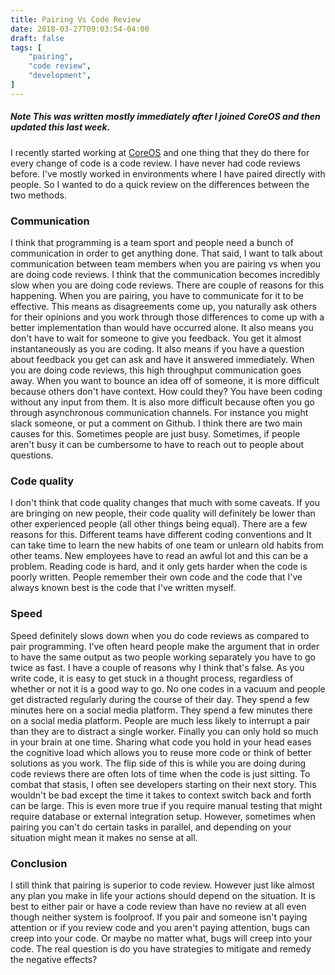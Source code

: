 ```yaml
---
title: Pairing Vs Code Review
date: 2018-03-27T09:03:54-04:00
draft: false
tags: [
    "pairing",
    "code review",
    "development",
]
---
```

##### Note This was written mostly immediately after I joined CoreOS and then updated this last week.
I recently started working at [CoreOS](https://coreos.com/) and one thing that they do there for every change of code is a code review.
I have never had code reviews before.
I've mostly worked in environments where I have paired directly with people.
So I wanted to do a quick review on the differences between the two methods.

### Communication
I think that programming is a team sport and people need a bunch of communication in order to get anything done.
That said, I want to talk about communication between team members when you are pairing vs when you are doing code reviews.
I think that the communication becomes incredibly slow when you are doing code reviews.
There are couple of reasons for this happening.
When you are pairing, you have to communicate for it to be effective.
This means as disagreements come up, you naturally ask others for their opinions and you work through those differences to come up with a better implementation than would have occurred alone.
It also means you don't have to wait for someone to give you feedback.
You get it almost instantaneously as you are coding.
It also means if you have a question about feedback you get can ask and have it answered immediately.
When you are doing code reviews, this high throughput communication goes away.
When you want to bounce an idea off of someone, it is more difficult because others don't have context.
How could they?
You have been coding without any input from them.
It is also more difficult because often you go through asynchronous communication channels.
For instance you might slack someone, or put a comment on Github.
I think there are two main causes for this.
Sometimes people are just busy.
Sometimes, if people aren't busy it can be cumbersome to have to reach out to people about questions.

### Code quality
I don't think that code quality changes that much with some caveats.
If you are bringing on new people, their code quality will definitely be lower than other experienced people (all other things being equal).
There are a few reasons for this.
Different teams have different coding conventions and It can take time to learn the new habits of one team or unlearn old habits from other teams.
New employees have to read an awful lot and this can be a problem.
Reading code is hard, and it only gets harder when the code is poorly written.
People remember their own code and the code that I've always known best is the code that I've written myself.

### Speed
Speed definitely slows down when you do code reviews as compared to pair programming.
I've often heard people make the argument that in order to have the same output as two people working separately you have to go twice as fast.
I have a couple of reasons why I think that's false.
As you write code, it is easy to get stuck in a thought process, regardless of whether or not it is a good way to go.
No one codes in a vacuum and people get distracted regularly during the course of their day.
They spend a few minutes here on a social media platform.
They spend a few minutes there on a social media platform.
People are much less likely to interrupt a pair than they are to distract a single worker.
Finally you can only hold so much in your brain at one time.
Sharing what code you hold in your head eases the cognitive load which allows you to reuse more code or think of better solutions as you work.
The flip side of this is while you are doing during code reviews there are often lots of time when the code is just sitting.
To combat that stasis, I often see developers starting on their next story.
This wouldn't be bad except the time it takes to context switch back and forth can be large.
This is even more true if you require manual testing that might require database or external integration setup.
However, sometimes when pairing you can't do certain tasks in parallel, and depending on your situation might mean it makes no sense at all.


### Conclusion
I still think that pairing is superior to code review.
However just like almost any plan you make in life your actions should depend on the situation.
It is best to either pair or have a code review than have no review at all even though neither system is foolproof.
If you pair and someone isn't paying attention or if you review code and you aren't paying attention, bugs can creep into your code.
Or maybe no matter what, bugs will creep into your code.
The real question is do you have strategies to mitigate and remedy the negative effects?